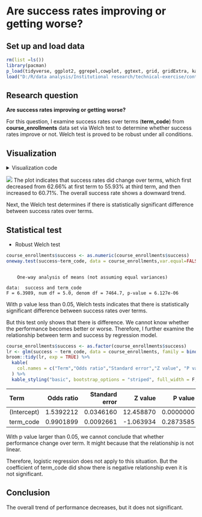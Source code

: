 
# Are success rates improving or getting worse?




## Set up and load data


```r
rm(list =ls())
library(pacman)
p_load(tidyverse, ggplot2, ggrepel,cowplot, ggtext, grid, gridExtra, kableExtra)
load("D:/R/data analysis/Institutional research/technical-exercise/content/docs/questions/data_230214_1659.Rdata")
```

## Research question
**Are success rates improving or getting worse?**

For this question, I examine success rates over terms (**term_code**) from **course_enrollments** data set via Welch test to determine whether success rates improve or not. 
Welch test is proved to be robust under all conditions.


## Visualization
<details><summary>Visualization code</summary>

```r
course_enrollments %>%
  group_by(term_code) %>%
  count(success) %>%
  mutate(
    percent = round(100*n/sum(n),2)
    ) %>%
  filter(success == "Y") %>%
  ungroup() %>%
  ggplot(
    aes(x= term_code, y = percent)
    ) +
  geom_line(size = 1, color = "black") +
  geom_point(
    aes(fill = term_code), shape = 21, size = 4.5, show.legend = F) +
  expand_limits(y = 0) +
  geom_text_repel(
    aes(label = precent), 
    size = 6, point.padding = .2) +
  scale_x_continuous(breaks = seq(1,6, by = 1)) +
  scale_y_continuous(
    limits = c(50,70),
    breaks = seq(50,70, by= 5),
    labels = c(0,seq(55, 70, by =5)),
    expand = c(0,0,0.05,0)
  ) +
  labs(
    x = "Term",
    y = "Success rate(%)\n",
    title = "Change in success rate over time"
  ) +
  scale_fill_viridis_c() +
  scale_alpha_discrete('Success rate') +
  theme_classic() +
  theme(
        legend.position = "none",
        axis.title.y = element_text(face = "bold", vjust = 0.9, size = 18),
        axis.title.x = element_text(face = "bold", vjust = 0.9, size = 18),
        axis.text = element_text(colour = "black", size = 16),
        plot.title = element_text(face = "bold", size = 28)
  ) 

gt <- ggplotGrob(p)
is_yaxis <- which(gt$layout$name == "axis-l")
yaxis <- gt$grobs[[is_yaxis]]
# You should grab the polyline child
yline <- yaxis$children[[1]]
yline$x <- unit(rep(1, 4), "npc")
yline$y <- unit(c(0, 0.1, 1, 0.15), "npc")
yline$id <- c(1, 1, 2, 2)
yline$arrow <- arrow(angle = 90)
yaxis$children[[1]] <- yline
gt$grobs[[is_yaxis]] <- yaxis
# grid plotting syntax
p <- grid.arrange(gt)      
```
</details>





![](/images/p1.png)
The plot indicates that success rates did change over terms, which first decreased from 62.66% at first term to 55.93% at third term, and then increased to 60.71%. The overall success rate shows a downward trend. 

Next, the Welch test determines if there is statistically significant difference between success rates over terms.


## Statistical test
+ Robust Welch test

```r
course_enrollments$success <- as.numeric(course_enrollments$success)
oneway.test(success~term_code, data = course_enrollments,var.equal=FALSE)
```

```

	One-way analysis of means (not assuming equal variances)

data:  success and term_code
F = 6.3989, num df = 5.0, denom df = 7464.7, p-value = 6.127e-06
```
With p value less than 0.05, Welch tests indicates that there is statistically significant difference between success rates over terms. 

But this test only shows that there is difference. We cannot know whether the performance becomes better or worse. Therefore, I further examine the relationship between term and success by regression model.


```r
course_enrollments$success <- as.factor(course_enrollments$success)
lr <- glm(success ~ term_code, data = course_enrollments, family = binomial(link = "logit"))
broom::tidy(lr, exp = TRUE) %>%
  kable(
    col.names = c("Term","Odds ratio","Standard error","Z value", "P value")
  ) %>% 
  kable_styling("basic", bootstrap_options = "striped", full_width = F, position = "left")
```

<table class="table table-striped" style="width: auto !important; ">
 <thead>
  <tr>
   <th style="text-align:left;"> Term </th>
   <th style="text-align:right;"> Odds ratio </th>
   <th style="text-align:right;"> Standard error </th>
   <th style="text-align:right;"> Z value </th>
   <th style="text-align:right;"> P value </th>
  </tr>
 </thead>
<tbody>
  <tr>
   <td style="text-align:left;"> (Intercept) </td>
   <td style="text-align:right;"> 1.5392212 </td>
   <td style="text-align:right;"> 0.0346160 </td>
   <td style="text-align:right;"> 12.458870 </td>
   <td style="text-align:right;"> 0.0000000 </td>
  </tr>
  <tr>
   <td style="text-align:left;"> term_code </td>
   <td style="text-align:right;"> 0.9901899 </td>
   <td style="text-align:right;"> 0.0092661 </td>
   <td style="text-align:right;"> -1.063934 </td>
   <td style="text-align:right;"> 0.2873585 </td>
  </tr>
</tbody>
</table>

With p value larger than 0.05, we cannot conclude that whether performance change over term. It might because that the relationship is not linear. 

Therefore, logistic regression does not apply to this situation. But the coefficient of term_code did show there is negative relationship even it is not significant. 


## Conclusion
The overall trend of performance decreases, but it does not significant. 
